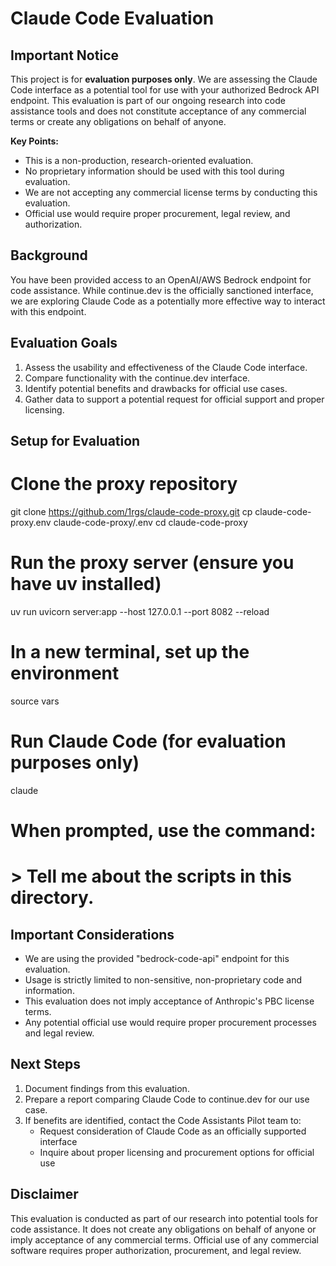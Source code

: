 # Claude Code Evaluation

## Important Notice

This project is for **evaluation purposes only**. We are assessing the Claude Code interface as a potential tool for use with your authorized Bedrock API endpoint. This evaluation is part of our ongoing research into code assistance tools and does not constitute acceptance of any commercial terms or create any obligations on behalf of anyone.

**Key Points:**
- This is a non-production, research-oriented evaluation.
- No proprietary information should be used with this tool during evaluation.
- We are not accepting any commercial license terms by conducting this evaluation.
- Official use would require proper procurement, legal review, and authorization.

## Background

You have been provided access to an OpenAI/AWS Bedrock endpoint for code assistance. While continue.dev is the officially sanctioned interface, we are exploring Claude Code as a potentially more effective way to interact with this endpoint.

## Evaluation Goals

1. Assess the usability and effectiveness of the Claude Code interface.
2. Compare functionality with the continue.dev interface.
3. Identify potential benefits and drawbacks for official use cases.
4. Gather data to support a potential request for official support and proper licensing.

## Setup for Evaluation

# Clone the proxy repository
git clone https://github.com/1rgs/claude-code-proxy.git
cp claude-code-proxy.env claude-code-proxy/.env
cd claude-code-proxy

# Run the proxy server (ensure you have uv installed)
uv run uvicorn server:app --host 127.0.0.1 --port 8082 --reload

# In a new terminal, set up the environment
source vars

# Run Claude Code (for evaluation purposes only)
claude

# When prompted, use the command:
# > Tell me about the scripts in this directory.

## Important Considerations

- We are using the provided "bedrock-code-api" endpoint for this evaluation.
- Usage is strictly limited to non-sensitive, non-proprietary code and information.
- This evaluation does not imply acceptance of Anthropic's PBC license terms.
- Any potential official use would require proper procurement processes and legal review.

## Next Steps

1. Document findings from this evaluation.
2. Prepare a report comparing Claude Code to continue.dev for our use case.
3. If benefits are identified, contact the Code Assistants Pilot team to:
   - Request consideration of Claude Code as an officially supported interface
   - Inquire about proper licensing and procurement options for official use

## Disclaimer

This evaluation is conducted as part of our research into potential tools for code assistance. It does not create any obligations on behalf of anyone or imply acceptance of any commercial terms. Official use of any commercial software requires proper authorization, procurement, and legal review.
